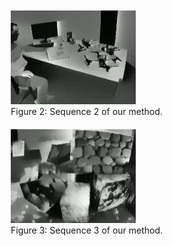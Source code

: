 <figure style="display:inline-block; margin:10px;">
  <img src="https://github.com/111495zjy/Video_examples_of_Diff-EvINR/raw/main/sequence2.gif" width="200">
  <figcaption>Figure 2: Sequence 2 of our method.</figcaption>
</figure>
<figure style="display:inline-block; margin:10px;">
  <img src="https://github.com/111495zjy/Video_examples_of_Diff-EvINR/raw/main/sequence3.gif" width="200">
  <figcaption>Figure 3: Sequence 3 of our method.</figcaption>
</figure>

